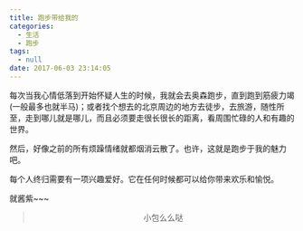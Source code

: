```yaml
---
title: 跑步带给我的
categories:
  - 生活
  - 跑步
tags:
  - null
date: 2017-06-03 23:14:05
---
```


每次当我心情低落到开始怀疑人生的时候，我就会去奥森跑步，直到跑到筋疲力竭(一般最多也就半马)；或者找个想去的北京周边的地方去徒步，去旅游，随性所至，走到哪儿就是哪儿，而且必须要走很长很长的距离，看周围忙碌的人和有趣的世界。

然后，好像之前的所有烦躁情绪就都烟消云散了。也许，这就是跑步于我的魅力吧。

每个人终归需要有一项兴趣爱好。它在任何时候都可以给你带来欢乐和愉悦。

就酱紫~~~


><div align=center>小包么么哒</div>